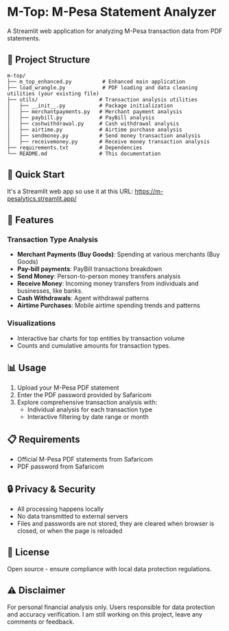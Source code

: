 # M-Top: M-Pesa Statement Analyzer

A  Streamlit web application for analyzing M-Pesa transaction data from PDF statements.

## 📁 Project Structure

```
m-top/
├── m_top_enhanced.py          # Enhanced main application
├── load_wrangle.py            # PDF loading and data cleaning utilities (your existing file)
├── utils/                    # Transaction analysis utilities
│   ├── __init__.py           # Package initialization
│   ├── merchantpayments.py   # Merchant payment analysis
│   ├── paybill.py            # PayBill analysis
│   ├── cashwithdrawal.py     # Cash withdrawal analysis
│   ├── airtime.py            # Airtime purchase analysis
│   ├── sendmoney.py          # Send money transaction analysis
│   ├── receivemoney.py       # Receive money transaction analysis
├── requirements.txt          # Dependencies
└── README.md                 # This documentation
```

## 🚀 Quick Start
It's a Streamlit web app so use it at this URL: https://m-pesalytics.streamlit.app/

## 🔧 Features

### Transaction Type Analysis

- **Merchant Payments (Buy Goods)**: Spending at various merchants (Buy Goods)
- **Pay-bill payments**: PayBill transactions breakdown
- **Send Money**: Person-to-person money transfers analysis
- **Receive Money**: Incoming money transfers from individuals and businesses, like banks.
- **Cash Withdrawals**: Agent withdrawal patterns
- **Airtime Purchases**: Mobile airtime spending trends and patterns

### Visualizations

- Interactive bar charts for top entities by transaction volume
- Counts and cumulative amounts for transaction types.

## 📊 Usage

1. Upload your M-Pesa PDF statement
2. Enter the PDF password provided by Safaricom
3. Explore comprehensive transaction analysis with:
   - Individual analysis for each transaction type
   - Interactive filtering by date range or month


## 📋 Requirements

- Official M-Pesa PDF statements from Safaricom
- PDF password from Safaricom

## 🔒 Privacy & Security

- All processing happens locally
- No data transmitted to external servers
- Files and passwords are not stored, they are cleared when browser is closed, or when the page is reloaded

## 📄 License

Open source - ensure compliance with local data protection regulations.

## ⚠️ Disclaimer

For personal financial analysis only. Users responsible for data protection and accuracy verification. I am still working on this project, leave any comments or feedback.
